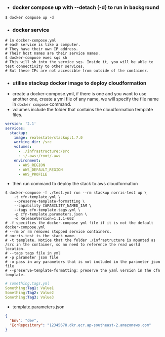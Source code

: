 - ### docker compose up with --detach (-d) to run in background
```shell
$ docker compose up -d
```
- ### docker service
```shell
# in docker-compose.yml
# each service is like a computer.
# They have their own IP address.
# Their host names are their service names.
$ docker-compose exec sqs sh
# This will sh into the service sqs. Inside it, you will be able to test connectivity to other services.
# But these IPs are not accessible from outside of the container.
```

- ### utilise stackup docker image to deploy cloudformation
- create a docker-compose.yml, if there is one and you want to use another one, create a yml file of any name, we will specify the file name in `docker compose` command.
- volumes include the folder that contains the cloudformation template files.
```yaml
version: '2.1'
services:
  stackup:
    image: realestate/stackup:1.7.0
    working_dir: /src
    volumes:
      - ./infrastructure:/src
      - ~/.aws:/root/.aws
    environment:
      - AWS_REGION
      - AWS_DEFAULT_REGION
      - AWS_PROFILE
```
- then run command to deploy the stack to aws cloudformation
```shell
$ docker-compose -f ./test.yml run --rm stackup norris-test up \
    -t cfn-template.yml \
    --preserve-template-formatting \
    --capability CAPABILITY_NAMED_IAM \
    --tags cfn-template.tags.yml \
    -p cfn-template.parameters.json \
    -o ReleaseVersion=1.1.1-602
# -f specifies the docker-compose yml file if it is not the default docker-compose.yml
# --rm or rm removes stopped service containers.
# norris-test is the stack name.
# -t template. Notice that the folder ./infrastructure is mounted as /src in the container, so no need to reference the read world location.
# --tags tags file in yml
# -p parameter json file
# -o pass in any parameters that is not included in the parameter json file
# --preserve-template-formatting: preserve the yaml version in the cfn template.
```
```yaml
# something.tags.yml
Something:Tag1: Value1
Something:Tag2: Value2
Something:Tag3: Value3
```
- template.parameters.json
```json
{
  "Env": "dev",
  "EcrRepository": "12345678.dkr.ecr.ap-southeast-2.amazonaws.com"
}
```